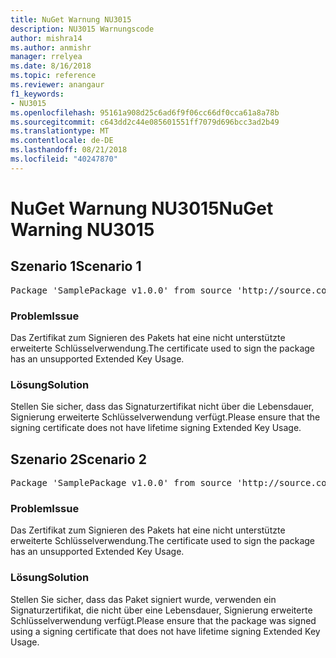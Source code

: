 ```yaml
---
title: NuGet Warnung NU3015
description: NU3015 Warnungscode
author: mishra14
ms.author: anmishr
manager: rrelyea
ms.date: 8/16/2018
ms.topic: reference
ms.reviewer: anangaur
f1_keywords:
- NU3015
ms.openlocfilehash: 95161a908d25c6ad6f9f06cc66df0cca61a8a78b
ms.sourcegitcommit: c643dd2c44e085601551ff7079d696bcc3ad2b49
ms.translationtype: MT
ms.contentlocale: de-DE
ms.lasthandoff: 08/21/2018
ms.locfileid: "40247870"
---
```

# <a name="nuget-warning-nu3015"></a><span data-ttu-id="e581d-103">NuGet Warnung NU3015</span><span class="sxs-lookup"><span data-stu-id="e581d-103">NuGet Warning NU3015</span></span>

## <a name="scenario-1"></a><span data-ttu-id="e581d-104">Szenario 1</span><span class="sxs-lookup"><span data-stu-id="e581d-104">Scenario 1</span></span>

<pre>Package 'SamplePackage v1.0.0' from source 'http://source.com/index.json': The lifetime signing EKU in the primary signature's certificate is not supported.</pre>

### <a name="issue"></a><span data-ttu-id="e581d-105">Problem</span><span class="sxs-lookup"><span data-stu-id="e581d-105">Issue</span></span>

<span data-ttu-id="e581d-106">Das Zertifikat zum Signieren des Pakets hat eine nicht unterstützte erweiterte Schlüsselverwendung.</span><span class="sxs-lookup"><span data-stu-id="e581d-106">The certificate used to sign the package has an unsupported Extended Key Usage.</span></span>


### <a name="solution"></a><span data-ttu-id="e581d-107">Lösung</span><span class="sxs-lookup"><span data-stu-id="e581d-107">Solution</span></span>

<span data-ttu-id="e581d-108">Stellen Sie sicher, dass das Signaturzertifikat nicht über die Lebensdauer, Signierung erweiterte Schlüsselverwendung verfügt.</span><span class="sxs-lookup"><span data-stu-id="e581d-108">Please ensure that the signing certificate does not have lifetime signing Extended Key Usage.</span></span>



## <a name="scenario-2"></a><span data-ttu-id="e581d-109">Szenario 2</span><span class="sxs-lookup"><span data-stu-id="e581d-109">Scenario 2</span></span>

<pre>Package 'SamplePackage v1.0.0' from source 'http://source.com/index.json': The lifetime signing EKU in the signing certificate is not supported.</pre>

### <a name="issue"></a><span data-ttu-id="e581d-110">Problem</span><span class="sxs-lookup"><span data-stu-id="e581d-110">Issue</span></span>

<span data-ttu-id="e581d-111">Das Zertifikat zum Signieren des Pakets hat eine nicht unterstützte erweiterte Schlüsselverwendung.</span><span class="sxs-lookup"><span data-stu-id="e581d-111">The certificate used to sign the package has an unsupported Extended Key Usage.</span></span>


### <a name="solution"></a><span data-ttu-id="e581d-112">Lösung</span><span class="sxs-lookup"><span data-stu-id="e581d-112">Solution</span></span>

<span data-ttu-id="e581d-113">Stellen Sie sicher, dass das Paket signiert wurde, verwenden ein Signaturzertifikat, die nicht über eine Lebensdauer, Signierung erweiterte Schlüsselverwendung verfügt.</span><span class="sxs-lookup"><span data-stu-id="e581d-113">Please ensure that the package was signed using a signing certificate that does not have lifetime signing Extended Key Usage.</span></span>


